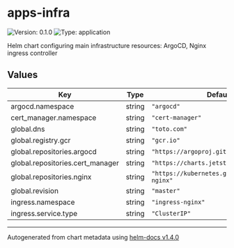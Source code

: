 # apps-infra

![Version: 0.1.0](https://img.shields.io/badge/Version-0.1.0-informational?style=flat-square) ![Type: application](https://img.shields.io/badge/Type-application-informational?style=flat-square)

Helm chart configuring main infrastructure resources: ArgoCD, Nginx ingress controller

## Values

| Key | Type | Default | Description |
|-----|------|---------|-------------|
| argocd.namespace | string | `"argocd"` |  |
| cert_manager.namespace | string | `"cert-manager"` |  |
| global.dns | string | `"toto.com"` |  |
| global.registry.gcr | string | `"gcr.io"` |  |
| global.repositories.argocd | string | `"https://argoproj.github.io/argo-helm"` |  |
| global.repositories.cert_manager | string | `"https://charts.jetstack.io"` |  |
| global.repositories.nginx | string | `"https://kubernetes.github.io/ingress-nginx"` |  |
| global.revision | string | `"master"` |  |
| ingress.namespace | string | `"ingress-nginx"` |  |
| ingress.service.type | string | `"ClusterIP"` |  |

----------------------------------------------
Autogenerated from chart metadata using [helm-docs v1.4.0](https://github.com/norwoodj/helm-docs/releases/v1.4.0)
